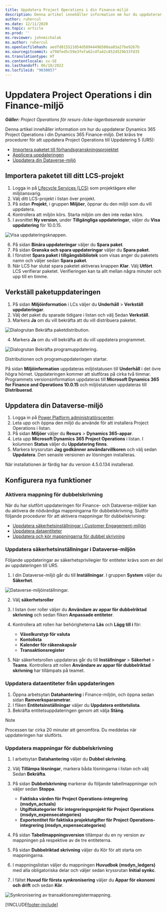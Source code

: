 ```yaml
---
title: Uppdatera Project Operations i din Finance-miljö
description: Denna artikel innehåller information om hur du uppdaterar Project Operations i din Dynamics 365 Finance-miljö.
author: ruhercul
ms.date: 12/11/2020
ms.topic: article
ms.prod: ''
ms.reviewer: johnmichalak
ms.author: ruhercul
ms.openlocfilehash: aedfd815521054d58944496500aa03a27be9267b
ms.sourcegitcommit: a798fed5c59e3fefa62cdfa42c852d529b33fd35
ms.translationtype: HT
ms.contentlocale: sv-SE
ms.lasthandoff: 06/18/2022
ms.locfileid: "9030057"
---
```

# <a name="update-project-operations-in-your-finance-environment"></a>Uppdatera Project Operations i din Finance-miljö

_**Gäller:** Project Operations för resurs-/icke-lagerbaserade scenarier_


Denna artikel innehåller information om hur du uppdaterar Dynamics 365 Project Operations i din Dynamics 365 Finance-miljö. Det krävs tre procedurer för att uppdatera Project Operations till Uppdatering 5 (UR5):

- [Importera paketet till förhandsgranskningsprojektet](#import)
- [Applicera uppdateringen](#apply)
- [Uppdatera din Dataverse-miljö](#update)

## <a name="import-the-package-into-your-lcs-project"></a><a name="import"></a>Importera paketet till ditt LCS-projekt

1. Logga in på [Lifecycle Services (LCS)](https://lcs.dynamics.com/) som projektägare eller miljöansvarig.
2. Välj ditt LCS-projekt i listan över projekt.
3. På sidan **Projekt**, i gruppen **Miljöer**, öppnar du den miljö som du vill uppdatera.
4. Kontrollera att miljön körs. Starta miljön om den inte redan körs.
5. I avsnittet **Ny version**, under **Tillgängliga uppdateringar**, väljer du **Visa uppdatering** för 10.0.15.

![Visa uppdateringsknappen.](media/view-update.png)

6. På sidan **Binära uppdateringar** väljer du **Spara paket**.
7. På sidan **Granska och spara uppdateringar** väljer du **Spara paket**.
8. I fönstret **Spara paket i tillgångsbibliotek** som visas anger du paketets namn och väljer sedan **Spara paket**.
9. När LCS har slutat spara paketet aktiveras knappen **Klar**. Välj **Utfört**. LCS verifierar paketet. Verifieringen kan ta allt mellan några minuter och upp till en timme.


## <a name="apply-the-package-update"></a><a name="apply"></a>Verkställ paketuppdateringen

1. På sidan **Miljöinformation** i LCs väljer du **Underhåll** > **Verkställ uppdateringar**.
2. Välj det paket du sparade tidigare i listan och välj Sedan **Verkställ**.
3. Markera **Ja** om du vill bekräfta att du vill distribuera paketet.

![Dialogrutan Bekräfta paketdistribution.](media/confirm-package-deployment.png)

4. Markera **Ja** om du vill bekräfta att du vill uppdatera programmet.

![Dialogrutan Bekräfta programuppdatering.](media/confirm-application-update.png)

Distributionen och programuppdateringen startar. 

På sidan **Miljöinformation** uppdateras miljöstatusen till **Underhåll** i det övre högra hörnet. Uppdateringen kommer att slutföras på cirka två timmar. Programmets versionsinformation uppdateras till **Microsoft Dynamics 365 for Finance and Operations 10.0.15** och miljöstatusen uppdateras till **Distribuerad**.


## <a name="update-your-dataverse-environment"></a><a name="update"></a>Uppdatera din Dataverse-miljö

1. Logga in på [Power Platform administratörscenter](https://admin.powerplatform.com/).
2. Leta upp och öppna den miljö du använde för att installera Project Operations i listan.
3. På sidan **Miljöer** väljer du **Resurs** > **Dynamics 365-appar**.
4. Leta upp **Microsoft Dynamics 365 Project Operations** i listan. I kolumnen **Status** väljer du **Uppdatering finns**.
5. Markera kryssrutan **Jag godkänner användarvillkoren** och välj sedan **Uppdatera**. Den senaste versionen av lösningen installeras.

När installationen är färdig har du version 4.5.0.134 installerad.

## <a name="configure-new-features"></a>Konfigurera nya funktioner

### <a name="enable-dual-write-mapping"></a>Aktivera mappning för dubbelskrivning

När du har slutfört uppdateringen för Finance- och Dataverse-miljöer kan du aktivera de nödvändiga mappningarna för dubbelskrivning. Slutför följande procedurer för att aktivera mappningar för dubbelskrivning:

- [Uppdatera säkerhetsinställningar i Customer Engagement-miljön](#security)
- [Uppdatera dataentiteter](#refresh)
- [Uppdatera och kör mappningarna för dubbel skrivning](#run)

### <a name="update-security-settings-on-the-dataverse-environment"></a><a name="security"></a>Uppdatera säkerhetsinställningar i Dataverse-miljön

Följande uppdateringar av säkerhetsprivilegier för entiteter krävs som en del av uppdateringen till UR5.

1. I din Dataverse-miljö går du till **Inställningar**. I gruppen **System** väljer du **Säkerhet**.

![Dataverse-miljöinställningar.](media/Picture21.png)

2. Välj **säkerhetsroller**
3. I listan över roller väljer du **Användare av appar för dubbelriktad skrivning** och sedan fliken **Anpassade entiteter**. 
4. Kontrollera att rollen har behörigheterna **Läs** och **Lägg till i** för:

      - **Växelkurstyp för valuta**
      - **Kontolista** 
      - **Kalender för räkenskapsår** 
      - **Transaktionsregister**

5. När säkerhetsrollen uppdateras går du till **Inställningar** > **Säkerhet** > **Teams**. Kontrollera att rollen **Användare av appar för dubbelriktad skrivning** har tillämpats på teamet. 

### <a name="refresh-data-entities-from-the-update"></a><a name="refresh"></a>Uppdatera dataentiteter från uppdateringen

1. Öppna arbetsytan **Datahantering** i Finance-miljön, och öppna sedan sidan **Ramverksparametrar**.
2. I fliken **Entitetsinställningar** väljer du **Uppdatera entitetslista**.
3. Bekräfta entitetsuppdateringen genom att välja **Stäng**.

 > [!NOTE]
 > Processen tar cirka 20 minuter att genomföra. Du meddelas när uppdateringen har slutförts.

### <a name="update-dual-write-mappings"></a><a name="run"></a>Uppdatera mappningar för dubbelskrivning

1. I arbetsytan **Datahantering** väljer du **Dubbel skrivning**.
2. Välj **Tillämpa lösningar**, markera båda lösningarna i listan och välj Sedan **Bekräfta**.
3. På sidan **Dubbelskrivning** markerar du följande tabellmappningar och väljer sedan **Stoppa**.

    - **Faktiska värden för Project Operations-integrering (msdyn_actuals)**
    - **Utgiftskategorier för integreringsprojekt för Project Operations (msdyn_expensecategories)**
    - **Exportentitet för faktiska projektutgifter för Project Operations-integrering (msdyn_expensecategories)**

4. På sidan **Tabellmappningsversion** tillämpar du en ny version av mappningen på respektive av de tre entiteterna.
5. På sidan **Dubbelriktad skrivning** väljer du Kör för att starta om mappningarna.
6. I mappningslistan väljer du mappningen **Huvudbok (msdyn_ledgers)** med alla obligatoriska delar och väljer sedan kryssrutan **Initial synkc**. 
7. I fältet **Huvud för första synkronisering** väljer du **Appar för ekonomi och drift** och sedan **Kör**.
 
 ![Synkronisering av transaktionsregistermappning.](media/DW6.png)
 


[!INCLUDE[footer-include](../includes/footer-banner.md)]